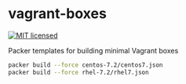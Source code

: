 # vagrant-boxes

[![MIT licensed](https://img.shields.io/badge/license-MIT-blue.svg)](https://raw.githubusercontent.com/wolffaxn/vagrant-boxes/master/LICENSE)

Packer templates for building minimal Vagrant boxes

```bash
packer build --force centos-7.2/centos7.json
packer build --force rhel-7.2/rhel7.json
```
